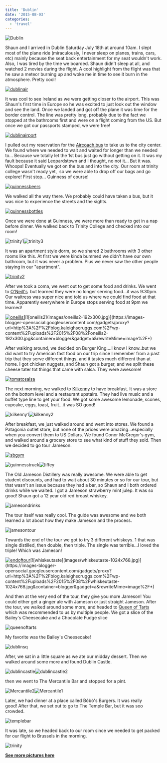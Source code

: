 ```yaml
---
title: 'Dublin'
date: '2015-08-03'
categories:
  - 'travel'
---
```


![Dublin](images/dublinCBR.png)

Shaun and I arrived in Dublin Saturday July 18th at around 10am. I slept most of the plane ride (miraculously, I never sleep on planes, trains, cars, etc) mainly because the seat back entertainment for my seat wouldn't work. Also, I was tired by the time we boarded. Shaun didn't sleep at all, and watched 2 movies during the flight. A cool highlight from the flight was that he saw a meteor burning up and woke me in time to see it burn in the atmosphere. Pretty cool!

[![dublinair](images/dublinair.jpg)](https://images-blogger-opensocial.googleusercontent.com/gadgets/proxy?url=http%3A%2F%2Fblog.kaleighscruggs.com%2Fwp-content%2Fuploads%2F2015%2F08%2Fdublinair.jpg&container=blogger&gadget=a&rewriteMime=image%2F*)

It was cool to see Ireland as we were getting closer to the airport. This was Shaun's first time in Europe so he was excited to just look out the window and see the land. Once we landed and got off the plane it was time for the border control. The line was pretty long, probably due to the fact we stopped at the bathrooms first and were on a flight coming from the US. But once we got our passports stamped, we were free!

[![dublinairport](images/dublinairport-300x225.jpg)](https://images-blogger-opensocial.googleusercontent.com/gadgets/proxy?url=http%3A%2F%2Fblog.kaleighscruggs.com%2Fwp-content%2Fuploads%2F2015%2F08%2Fdublinairport-300x225.jpg&container=blogger&gadget=a&rewriteMime=image%2F*)

I pulled out my reservation for the [Aircoach bus](http://www.aircoach.ie/) to take us to the city center. We found where we needed to wait and waited for longer than we needed to... Because we totally let the 1st bus just go without getting on it. It was my fault because it said Leopardstown and I thought, no not it... But it was. Whoops! Eventually we got on the bus and into the city. Our room at trinity college wasn't ready yet,  so we were able to drop off our bags and go explore! First stop... Guinness of course!

[![guinnessbeers](images/guinnessbeers-300x225.jpg)](https://images-blogger-opensocial.googleusercontent.com/gadgets/proxy?url=http%3A%2F%2Fblog.kaleighscruggs.com%2Fwp-content%2Fuploads%2F2015%2F08%2Fguinnessbeers-300x225.jpg&container=blogger&gadget=a&rewriteMime=image%2F*)

We walked all the way there. We probably could have taken a bus, but it was nice to experience the streets and the sights.

[![guinnessbottles](images/guinnessbottles-300x225.jpg)](https://images-blogger-opensocial.googleusercontent.com/gadgets/proxy?url=http%3A%2F%2Fblog.kaleighscruggs.com%2Fwp-content%2Fuploads%2F2015%2F08%2Fguinnessbottles-300x225.jpg&container=blogger&gadget=a&rewriteMime=image%2F*)

Once we were done at Guinness, we were more than ready to get in a nap before dinner. We walked back to Trinity College and checked into our room!

![trinity1](images/trinity1-300x169.jpg)![trinity3](images/trinity3-300x169.jpg)

It was an apartment style dorm, so we shared 2 bathrooms with 3 other rooms like this. At first we were kinda bummed we didn't have our own bathroom, but it was never a problem. Plus we never saw the other people staying in our "apartment".

[![trinity2](images/trinity2-e1438737191904-169x300.jpg)](https://images-blogger-opensocial.googleusercontent.com/gadgets/proxy?url=http%3A%2F%2Fblog.kaleighscruggs.com%2Fwp-content%2Fuploads%2F2015%2F08%2Ftrinity2-e1438737191904-169x300.jpg&container=blogger&gadget=a&rewriteMime=image%2F*)

After we took a coma, we went out to get some food and drinks. We went to [O'Neill's](http://www.oneillsdublin.com/)  but learned they were no longer serving food...it was 9:30pm. Our waitress was super nice and told us where we could find food at that time. Apparently everywhere in Europe stops serving food at 9pm we learned!

[![oneills1](images/oneills1-177x300.jpg)](https://images-blogger-opensocial.googleusercontent.com/gadgets/proxy?url=http%3A%2F%2Fblog.kaleighscruggs.com%2Fwp-content%2Fuploads%2F2015%2F08%2Foneills1-177x300.jpg&container=blogger&gadget=a&rewriteMime=image%2F*)[![oneills2](images/oneills2-192x300.jpg)](https://images-blogger-opensocial.googleusercontent.com/gadgets/proxy?url=http%3A%2F%2Fblog.kaleighscruggs.com%2Fwp-content%2Fuploads%2F2015%2F08%2Foneills2-192x300.jpg&container=blogger&gadget=a&rewriteMime=image%2F*)

After walking around, we decided on Burger King....I know I know..but we did want to try American fast food on our trip since I remember from a past trip that they serve different things, and it tastes much different than at home. I got chicken nuggets, and Shaun got a burger, and we split these cheese tater tot things that came with salsa. They were awesome!

[![tomatosalsa](images/tomatosalse-300x225.jpg)](https://images-blogger-opensocial.googleusercontent.com/gadgets/proxy?url=http%3A%2F%2Fblog.kaleighscruggs.com%2Fwp-content%2Fuploads%2F2015%2F08%2Ftomatosalse-300x225.jpg&container=blogger&gadget=a&rewriteMime=image%2F*)

The next morning, we walked to [Kilkenny](http://www.kilkennyshop.com/) to have breakfast. It was a store on the bottom level and a restaurant upstairs. They had live music and a buffet type line to get your food. We got some awesome lemonade, scones, cupcake, eggs, toast, fruit...it was SO good!

![kilkenny1](images/kilkenny1-173x300.jpg)![kilkenny2](images/kilkenny2-169x300.jpg)

After breakfast, we just walked around and went into stores. We found a Patagonia outlet store, but none of the prices were amazing...especially when you convert them to US Dollars. We found Conor McGregor's gym, and walked around a grocery store to see what kind of stuff they sold. Then we decided to go tour Jameson.

[![sbgym](images/sbgym-192x300.jpg)](https://images-blogger-opensocial.googleusercontent.com/gadgets/proxy?url=http%3A%2F%2Fblog.kaleighscruggs.com%2Fwp-content%2Fuploads%2F2015%2F08%2Fsbgym-192x300.jpg&container=blogger&gadget=a&rewriteMime=image%2F*)

![guinnesstruck](images/guinnesstruck-1024x492.jpg)![liffey](images/liffey-1024x560.jpg)

The Old Jameson Distillery was really awesome. We were able to get student discounts, and had to wait about 30 minutes or so for our tour, but that wasn't an issue because they had a bar, so Shaun and I both ordered drinks while we waited. I got a Jameson strawberry mint julep. It was so good! Shaun got a 12 year old red breast whiskey.

![jamesondrinks](images/jamesondrinks-1024x576.jpg)

The tour itself was really cool. The guide was awesome and we both learned a lot about how they make Jameson and the process.

![jamesontour](images/jamesontour-1024x1024.jpg)

Towards the end of the tour we got to try 3 different whiskeys. 1 that was single distilled, then double, then triple. The single was terrible...I loved the triple! Which was Jameson!

[![endoftour](images/endoftour.jpg)](https://images-blogger-opensocial.googleusercontent.com/gadgets/proxy?url=http%3A%2F%2Fblog.kaleighscruggs.com%2Fwp-content%2Fuploads%2F2015%2F08%2Fendoftour.jpg&container=blogger&gadget=a&rewriteMime=image%2F*)[![whiskeutaste](images/whiskeutaste-1024x768.jpg)](https://images-blogger-opensocial.googleusercontent.com/gadgets/proxy?url=http%3A%2F%2Fblog.kaleighscruggs.com%2Fwp-content%2Fuploads%2F2015%2F08%2Fwhiskeutaste-1024x768.jpg&container=blogger&gadget=a&rewriteMime=image%2F*)

And then at the very end of the tour, they give you more Jameson! You could either get a ginger ale with Jameson or just straight Jameson. After the tour, we walked around some more, and headed to [Queen of Tarts](http://www.queenoftarts.ie/) which was recommended to us by multiple people. We got a slice of the Bailey's Cheesecake and a Chocolate Fudge slice

![queenoftarts](images/queenoftarts-1024x1024.jpg)

My favorite was the Bailey's Cheesecake!

![dublinsq](images/dublinsq-1024x570.jpg)

After, we sat in a little square as we ate our midday dessert. Then we walked around some more and found Dublin Castle.

![dublincastle](images/dublincastle.jpg)![dublincastle2](images/dublincastle2.jpg)

then we went to The Mercantile Bar and stopped for a pint.

![Mercantile2](images/Mercantile2.jpg)![Mercantile1](images/Mercantile1.jpg)

Later, we had dinner at a place called Bóbó's Burgers. It was really good! After that, we set out to go to The Temple Bar, but it was soo crowded.

![templebar](images/templebar.jpg)

It was late, so we headed back to our room since we needed to get packed for our flight to Brussels in the morning.

![trinity](images/trinity.jpg)

[**See more pictures here**](https://www.instagram.com/explore/tags/scruggsdoeurope/)

